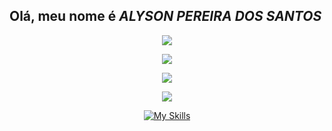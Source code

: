 ## Olá, meu nome é ***ALYSON PEREIRA DOS SANTOS***

<div align=center grid="2">

   ![](http://github-profile-summary-cards.vercel.app/api/cards/profile-details?username=AlysonG14&theme=algolia) 

   ![](http://github-profile-summary-cards.vercel.app/api/cards/repos-per-language?username=AlysonG14&theme=algolia) 

   ![](http://github-profile-summary-cards.vercel.app/api/cards/stats?username=AlysonG14&theme=algolia) 

   ![](http://github-profile-summary-cards.vercel.app/api/cards/productive-time?username=AlysonG14&theme=algolia&utcOffset=8) 

</div>

<div align="center">
  
  [![My Skills](https://skillicons.dev/icons?i=js,html,css,tailwind,react,py,java,mysql,vscode,idea,pycharm,vite,sqlite,postman,notion,npm,nodejs,github,git,fastapi,django,blender,bash,arduino,ps,figma)](https://skillicons.dev)
  
</div>
